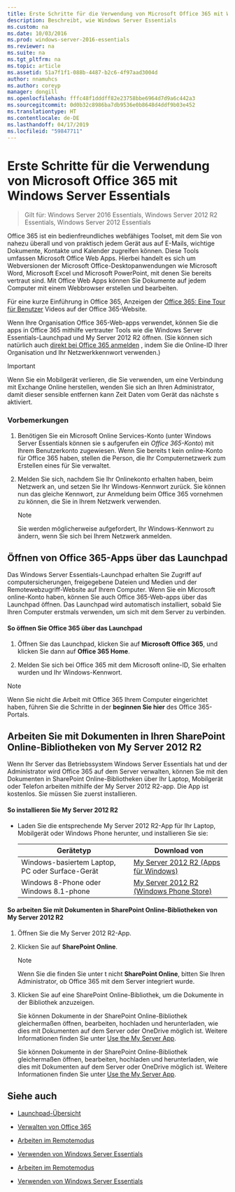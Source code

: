 ```yaml
---
title: Erste Schritte für die Verwendung von Microsoft Office 365 mit Windows Server Essentials
description: Beschreibt, wie Windows Server Essentials
ms.custom: na
ms.date: 10/03/2016
ms.prod: windows-server-2016-essentials
ms.reviewer: na
ms.suite: na
ms.tgt_pltfrm: na
ms.topic: article
ms.assetid: 51a7f1f1-088b-4487-b2c6-4f97aad3004d
author: nnamuhcs
ms.author: coreyp
manager: dongill
ms.openlocfilehash: fffc48f1dddff82e23758bbe6964d7d9a6c442a3
ms.sourcegitcommit: 0d0b32c8986ba7db9536e0b8648d4ddf9b03e452
ms.translationtype: HT
ms.contentlocale: de-DE
ms.lasthandoff: 04/17/2019
ms.locfileid: "59847711"
---
```

# <a name="quick-start-guide-to-using-microsoft-office-365-with-windows-server-essentials"></a>Erste Schritte für die Verwendung von Microsoft Office 365 mit Windows Server Essentials

>Gilt für: Windows Server 2016 Essentials, Windows Server 2012 R2 Essentials, Windows Server 2012 Essentials

 Office 365 ist ein bedienfreundliches webfähiges Toolset, mit dem Sie von nahezu überall und von praktisch jedem Gerät aus auf E-Mails, wichtige Dokumente, Kontakte und Kalender zugreifen können. Diese Tools umfassen Microsoft Office Web Apps. Hierbei handelt es sich um Webversionen der Microsoft Office-Desktopanwendungen wie Microsoft Word, Microsoft Excel und Microsoft PowerPoint, mit denen Sie bereits vertraut sind. Mit Office Web Apps können Sie Dokumente auf jedem Computer mit einem Webbrowser erstellen und bearbeiten.  
  
 Für eine kurze Einführung in Office 365, Anzeigen der [Office 365: Eine Tour für Benutzer](https://onlinehelp.microsoft.com/office365-smallbusinesses/hh534379.aspx) Videos auf der Office 365-Website.  
  
 Wenn Ihre Organisation Office 365-Web-apps verwendet, können Sie die apps in Office 365 mithilfe vertrauter Tools wie die Windows Server Essentials-Launchpad und My Server 2012 R2 öffnen. (Sie können sich natürlich auch [direkt bei Office 365 anmelden](https://login.microsoftonline.com/login.srf?wa=wsignin1.0&rpsnv=2&ct=1384059583&rver=6.1.6206.0&wp=MBI_KEY&wreply=https:%2F%2Fwww.outlook.com%2Fowa%2F&id=260563&whr=students.tamuk.edu&CBCXT=out) , indem Sie die Online-ID Ihrer Organisation und Ihr Netzwerkkennwort verwenden.)  
  
> [!IMPORTANT]
>  Wenn Sie ein Mobilgerät verlieren, die Sie verwenden, um eine Verbindung mit Exchange Online herstellen, wenden Sie sich an Ihren Administrator, damit dieser sensible entfernen kann Zeit Daten vom Gerät das nächste s aktiviert.  
  
### <a name="before-you-begin"></a>Vorbemerkungen  
  
1.  Benötigen Sie ein Microsoft Online Services-Konto (unter Windows Server Essentials können sie s aufgerufen ein *Office 365-Konto*) mit Ihrem Benutzerkonto zugewiesen. Wenn Sie bereits t kein online-Konto für Office 365 haben, stellen die Person, die Ihr Computernetzwerk zum Erstellen eines für Sie verwaltet.  
  
2.  Melden Sie sich, nachdem Sie Ihr Onlinekonto erhalten haben, beim Netzwerk an, und setzen Sie Ihr Windows-Kennwort zurück. Sie können nun das gleiche Kennwort, zur Anmeldung beim Office 365 vornehmen zu können, die Sie in Ihrem Netzwerk verwenden.  
  
    > [!NOTE]
    >  Sie werden möglicherweise aufgefordert, Ihr Windows-Kennwort zu ändern, wenn Sie sich bei Ihrem Netzwerk anmelden.  
  
## <a name="open-office-365-apps-from-the-launchpad"></a>Öffnen von Office 365-Apps über das Launchpad  
 Das Windows Server Essentials-Launchpad erhalten Sie Zugriff auf computersicherungen, freigegebene Dateien und Medien und der Remotewebzugriff-Website auf Ihrem Computer. Wenn Sie ein Microsoft online-Konto haben, können Sie auch Office 365-Web-apps über das Launchpad öffnen. Das Launchpad wird automatisch installiert, sobald Sie Ihren Computer erstmals verwenden, um sich mit dem Server zu verbinden.  
  
#### <a name="to-open-office-365-from-the-launchpad"></a>So öffnen Sie Office 365 über das Launchpad  
  
1.  Öffnen Sie das Launchpad, klicken Sie auf **Microsoft Office 365**, und klicken Sie dann auf **Office 365 Home**.  
  
2.  Melden Sie sich bei Office 365 mit dem Microsoft online-ID, Sie erhalten wurden und Ihr Windows-Kennwort.  
  
> [!NOTE]
>  Wenn Sie nicht die Arbeit mit Office 365 Ihrem Computer eingerichtet haben, führen Sie die Schritte in der **beginnen Sie hier** des Office 365-Portals.  
  
## <a name="work-with-documents-in-your-sharepoint-online-libraries-from-my-server-2012-r2"></a>Arbeiten Sie mit Dokumenten in Ihren SharePoint Online-Bibliotheken von My Server 2012 R2  
 Wenn Ihr Server das Betriebssystem Windows Server Essentials hat und der Administrator wird Office 365 auf dem Server verwalten, können Sie mit den Dokumenten in SharePoint Online-Bibliotheken über Ihr Laptop, Mobilgerät oder Telefon arbeiten mithilfe der My Server 2012 R2-app. Die App ist kostenlos. Sie müssen Sie zuerst installieren.  
  
#### <a name="to-install-my-server-2012-r2"></a>So installieren Sie My Server 2012 R2  
  
-   Laden Sie die entsprechende My Server 2012 R2-App für Ihr Laptop, Mobilgerät oder Windows Phone herunter, und installieren Sie sie:  
  
    |Gerätetyp|Download von|  
    |-----------------|-------------------|  
    |Windows-basiertem Laptop, PC oder Surface-Gerät|[My Server 2012 R2 (Apps für Windows)](https://apps.microsoft.com/windows/app/my-server-2012-r2/67e86695-bda3-4f32-96c4-2e20e56f1cf3)|  
    | Windows 8-Phone oder Windows 8.1-phone|[My Server 2012 R2 (Windows Phone Store)](http://www.windowsphone.com/store/app/my-server-2012-r2/44f596b5-0477-4096-b96e-ddd6ef64ad6b)|  
  
#### <a name="to-work-with-documents-in-sharepoint-online-libraries-from-my-server-2012-r2"></a>So arbeiten Sie mit Dokumenten in SharePoint Online-Bibliotheken von My Server 2012 R2  
  
1.  Öffnen Sie die My Server 2012 R2-App.  
  
2.  Klicken Sie auf **SharePoint Online**.  
  
    > [!NOTE]
    >  Wenn Sie die finden Sie unter t nicht **SharePoint Online**, bitten Sie Ihren Administrator, ob Office 365 mit dem Server integriert wurde.  
  
3.  Klicken Sie auf eine SharePoint Online-Bibliothek, um die Dokumente in der Bibliothek anzuzeigen.  
  

     Sie können Dokumente in der SharePoint Online-Bibliothek gleichermaßen öffnen, bearbeiten, hochladen und herunterladen, wie dies mit Dokumenten auf dem Server oder OneDrive möglich ist. Weitere Informationen finden Sie unter [Use the My Server App](Use-the-My-Server-App-to-Connect-to-Windows-Server-Essentials.md).  

     Sie können Dokumente in der SharePoint Online-Bibliothek gleichermaßen öffnen, bearbeiten, hochladen und herunterladen, wie dies mit Dokumenten auf dem Server oder OneDrive möglich ist. Weitere Informationen finden Sie unter [Use the My Server App](../use/Use-the-My-Server-App-to-Connect-to-Windows-Server-Essentials.md).  

  
## <a name="see-also"></a>Siehe auch  
  
-   [Launchpad-Übersicht](../manage/Overview-of-the-Launchpad-in-Windows-Server-Essentials.md)  
  
-   [Verwalten von Office 365](../manage/Manage-Office-365-in-Windows-Server-Essentials.md)  
  

-   [Arbeiten im Remotemodus](Work-Remotely-in-Windows-Server-Essentials.md)  
  
-   [Verwenden von Windows Server Essentials](Use-Windows-Server-Essentials.md)

-   [Arbeiten im Remotemodus](../use/Work-Remotely-in-Windows-Server-Essentials.md)  
  
-   [Verwenden von Windows Server Essentials](../use/Use-Windows-Server-Essentials.md)


